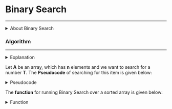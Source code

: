 # Binary Search

***

<details>
  <summary>About Binary Search</summary>
	
In computer science, **Binary Search**, also known as **half-interval search**, **logarithmic search**, or **binary chop**, is a search algorithm that finds the position of a target value within a sorted array.

Binary search compares the target value to the middle element of the array. If they are not equal, the half in which the target cannot lie is eliminated and the search continues on the remaining half, again taking the middle element to compare to the target value, and repeating this until the target value is found. If the search ends with the remaining half being empty, the target is not in the array.

Binary search runs in logarithmic time in the worst case, making **O(log n)** comparisons, where **n** is the number of elements in the array. Binary search is faster than linear search except for small arrays. However, the array must be sorted first to be able to apply binary search. There are specialized data structures designed for fast searching, such as hash tables, that can be searched more efficiently than binary search. However, binary search can be used to solve a wider range of problems, such as finding the next-smallest or next-largest element in the array relative to the target even if it is absent from the array.

There are numerous variations of binary search. In particular, fractional cascading speeds up binary searches for the same value in multiple arrays. Fractional cascading efficiently solves a number of search problems in computational geometry and in numerous other fields. Exponential search extends binary search to unbounded lists. The binary search tree and B-tree data structures are based on binary search.
	
</details>


### Algorithm

***

<details>
  <summary>Explanation</summary>
	
Binary search works on sorted arrays. Binary search begins by comparing an element in the middle of the array with the target value. If the target value matches the element, its position in the array is returned. If the target value is less than the element, the search continues in the lower half of the array. If the target value is greater than the element, the search continues in the upper half of the array. By doing this, the algorithm eliminates the half in which the target value cannot lie in each iteration.
	
</details>



Let **A** be an array, which has **n** elements and we want to search for a number **T**. The **Pseudocode** of searching for this item is given below:

<details>
  <summary>Pseudocode</summary>
	
	function binary_search(A, n, T) is
		L := 0
		R := n − 1
		while L ≤ R do
			m := floor((L + R) / 2)
			if A[m] < T then
				L := m + 1
			else if A[m] > T then
				R := m − 1
			else:
				return m
			return unsuccessful
	
</details>

The **function** for running Binary Search over a sorted array is given below:

<details>
  <summary>Function</summary>
	
```cpp

int BinarySearch ( int DATA[], int LB, int UB, int ITEM )
{
	int BEG = LB, END = UB, MID;
	
	while( BEG <= END ) {
		MID = ( int ) ( BEG + END ) / 2;
		if ( ITEM < DATA[MID] ) {
			END  = MID - 1;
		}
		else if ( ITEM > DATA[MID] ) {
			BIG = MID + 1;
		}
		else {
			return MID;
		}
	}
	return -1;
}

```
	
</details>

